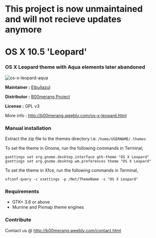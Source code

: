 # This project is now unmaintained and will not recieve updates anymore

# OS X 10.5 'Leopard'
### OS X Leopard theme with Aqua elements later abandoned

![os-x-leopard-aqua](http://b00merang.weebly.com/uploads/1/6/8/1/16813022/screenshot-2017-02-06-14-40-56_orig.png)

**Maintainer :** [Elbullazul](https://github.com/Elbullazul)

**Distributor :** [B00merang Project](https://github.com/B00merang-Project)

**License :** GPL v3

More info : http://b00merang.weebly.com/os-x-leopard.html

### Manual installation ###

Extract the zip file to the themes directory i.e. `/home/USERNAME/.themes`

To set the theme in Gnome, run the following commands in Terminal,

```
gsettings set org.gnome.desktop.interface gtk-theme "OS X Leopard"
gsettings set org.gnome.desktop.wm.preferences theme "OS X Leopard"
```

To set the theme in Xfce, run the following commands in Terminal,

```
xfconf-query -c xsettings -p /Net/ThemeName -s "OS X Leopard"
```

### Requirements ###

- GTK+ 3.6 or above
- Murrine and Pixmap theme engines

### Contribute ###

Contact us @ http://b00merang.weebly.com/contact.html
